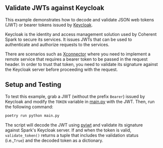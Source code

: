 ## Validate JWTs against Keycloak

This example demonstrates how to decode and validate JSON web tokens (JWT) or bearer
tokens issued by [Keycloak].

Keycloak is the identity and access management solution used by Coherent Spark to
secure its services. It issues JWTs that can be used to authenticate and authorize
requests to the services.

There are scenarios such as [Xconnector] where you need to implement a remote service
that requires a bearer token to be passed in the request header. In order to trust
that token, you need to validate its signature against the Keycloak server before
proceeding with the request.

## Setup and Testing

To test this example, grab a JWT (without the prefix `Bearer`) issued by Keycloak
and modify the `TOKEN` variable in [main.py](main.py) with the JWT. Then, run the
following command:

```bash
poetry run python main.py
```

The script will decode the JWT using [pyjwt] and validate its signature against
Spark's Keycloak server. If and when the token is valid, `validate_token()` returns
a tuple that includes the validation status (i.e.,`True`) and the decoded token as
a dictionary.

<!-- References -->
[Keycloak]: https://www.keycloak.org/
[xconnector]: https://docs.coherent.global/xconnector/introduction-to-xconnector
[pyjwt]: https://pyjwt.readthedocs.io/en/stable/usage.html#encoding-decoding-tokens-with-rs256-rsa
